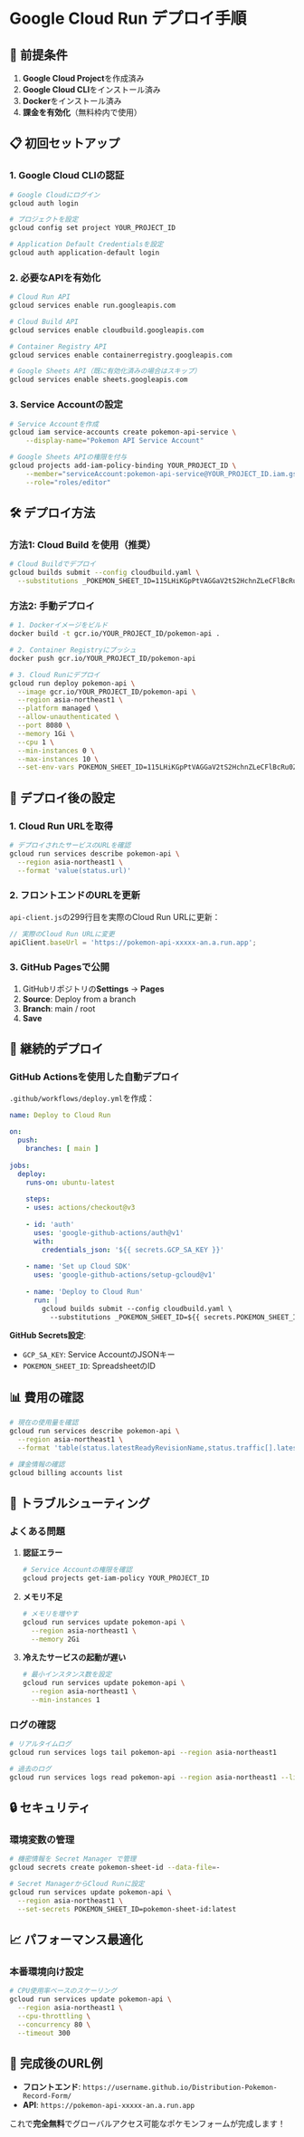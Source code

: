 # Google Cloud Run デプロイ手順

## 🚀 前提条件

1. **Google Cloud Project**を作成済み
2. **Google Cloud CLI**をインストール済み
3. **Docker**をインストール済み
4. **課金を有効化**（無料枠内で使用）

## 📋 初回セットアップ

### 1. Google Cloud CLIの認証
```bash
# Google Cloudにログイン
gcloud auth login

# プロジェクトを設定
gcloud config set project YOUR_PROJECT_ID

# Application Default Credentialsを設定
gcloud auth application-default login
```

### 2. 必要なAPIを有効化
```bash
# Cloud Run API
gcloud services enable run.googleapis.com

# Cloud Build API
gcloud services enable cloudbuild.googleapis.com

# Container Registry API
gcloud services enable containerregistry.googleapis.com

# Google Sheets API（既に有効化済みの場合はスキップ）
gcloud services enable sheets.googleapis.com
```

### 3. Service Accountの設定
```bash
# Service Accountを作成
gcloud iam service-accounts create pokemon-api-service \
    --display-name="Pokemon API Service Account"

# Google Sheets APIの権限を付与
gcloud projects add-iam-policy-binding YOUR_PROJECT_ID \
    --member="serviceAccount:pokemon-api-service@YOUR_PROJECT_ID.iam.gserviceaccount.com" \
    --role="roles/editor"
```

## 🛠 デプロイ方法

### 方法1: Cloud Build を使用（推奨）

```bash
# Cloud Buildでデプロイ
gcloud builds submit --config cloudbuild.yaml \
  --substitutions _POKEMON_SHEET_ID=115LHiKGpPtVAGGaV2tS2HchnZLeCFlBcRu0ZXZxJ_NQ
```

### 方法2: 手動デプロイ

```bash
# 1. Dockerイメージをビルド
docker build -t gcr.io/YOUR_PROJECT_ID/pokemon-api .

# 2. Container Registryにプッシュ
docker push gcr.io/YOUR_PROJECT_ID/pokemon-api

# 3. Cloud Runにデプロイ
gcloud run deploy pokemon-api \
  --image gcr.io/YOUR_PROJECT_ID/pokemon-api \
  --region asia-northeast1 \
  --platform managed \
  --allow-unauthenticated \
  --port 8080 \
  --memory 1Gi \
  --cpu 1 \
  --min-instances 0 \
  --max-instances 10 \
  --set-env-vars POKEMON_SHEET_ID=115LHiKGpPtVAGGaV2tS2HchnZLeCFlBcRu0ZXZxJ_NQ
```

## 🔧 デプロイ後の設定

### 1. Cloud Run URLを取得
```bash
# デプロイされたサービスのURLを確認
gcloud run services describe pokemon-api \
  --region asia-northeast1 \
  --format 'value(status.url)'
```

### 2. フロントエンドのURLを更新
`api-client.js`の299行目を実際のCloud Run URLに更新：

```javascript
// 実際のCloud Run URLに変更
apiClient.baseUrl = 'https://pokemon-api-xxxxx-an.a.run.app';
```

### 3. GitHub Pagesで公開
1. GitHubリポジトリの**Settings** → **Pages**
2. **Source**: Deploy from a branch
3. **Branch**: main / root
4. **Save**

## 🔄 継続的デプロイ

### GitHub Actionsを使用した自動デプロイ

`.github/workflows/deploy.yml`を作成：

```yaml
name: Deploy to Cloud Run

on:
  push:
    branches: [ main ]
  
jobs:
  deploy:
    runs-on: ubuntu-latest
    
    steps:
    - uses: actions/checkout@v3
    
    - id: 'auth'
      uses: 'google-github-actions/auth@v1'
      with:
        credentials_json: '${{ secrets.GCP_SA_KEY }}'
    
    - name: 'Set up Cloud SDK'
      uses: 'google-github-actions/setup-gcloud@v1'
    
    - name: 'Deploy to Cloud Run'
      run: |
        gcloud builds submit --config cloudbuild.yaml \
          --substitutions _POKEMON_SHEET_ID=${{ secrets.POKEMON_SHEET_ID }}
```

**GitHub Secrets設定**:
- `GCP_SA_KEY`: Service AccountのJSONキー
- `POKEMON_SHEET_ID`: SpreadsheetのID

## 📊 費用の確認

```bash
# 現在の使用量を確認
gcloud run services describe pokemon-api \
  --region asia-northeast1 \
  --format 'table(status.latestReadyRevisionName,status.traffic[].latestRevision,status.traffic[].percent)'

# 課金情報の確認
gcloud billing accounts list
```

## 🚨 トラブルシューティング

### よくある問題

1. **認証エラー**
   ```bash
   # Service Accountの権限を確認
   gcloud projects get-iam-policy YOUR_PROJECT_ID
   ```

2. **メモリ不足**
   ```bash
   # メモリを増やす
   gcloud run services update pokemon-api \
     --region asia-northeast1 \
     --memory 2Gi
   ```

3. **冷えたサービスの起動が遅い**
   ```bash
   # 最小インスタンス数を設定
   gcloud run services update pokemon-api \
     --region asia-northeast1 \
     --min-instances 1
   ```

### ログの確認
```bash
# リアルタイムログ
gcloud run services logs tail pokemon-api --region asia-northeast1

# 過去のログ
gcloud run services logs read pokemon-api --region asia-northeast1 --limit 50
```

## 🔒 セキュリティ

### 環境変数の管理
```bash
# 機密情報を Secret Manager で管理
gcloud secrets create pokemon-sheet-id --data-file=-

# Secret ManagerからCloud Runに設定
gcloud run services update pokemon-api \
  --region asia-northeast1 \
  --set-secrets POKEMON_SHEET_ID=pokemon-sheet-id:latest
```

## 📈 パフォーマンス最適化

### 本番環境向け設定
```bash
# CPU使用率ベースのスケーリング
gcloud run services update pokemon-api \
  --region asia-northeast1 \
  --cpu-throttling \
  --concurrency 80 \
  --timeout 300
```

## 🎯 完成後のURL例

- **フロントエンド**: `https://username.github.io/Distribution-Pokemon-Record-Form/`
- **API**: `https://pokemon-api-xxxxx-an.a.run.app`

これで**完全無料**でグローバルアクセス可能なポケモンフォームが完成します！